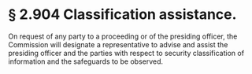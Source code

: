 # § 2.904   Classification assistance.

On request of any party to a proceeding or of the presiding officer, the Commission will designate a representative to advise and assist the presiding officer and the parties with respect to security classification of information and the safeguards to be observed.








